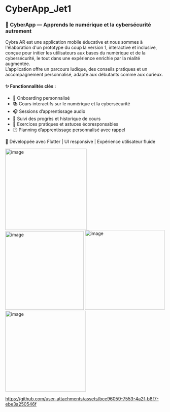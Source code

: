 # CyberApp_Jet1

### 📱 CyberApp — Apprends le numérique et la cybersécurité autrement

Cybra AR est une application mobile éducative et nous sommes à l'élaboration d'un prototype  du coup la version 1, interactive et inclusive, conçue pour initier les utilisateurs aux bases du numérique et de la cybersécurité, le tout dans une expérience enrichie par la réalité augmentée.  
L’application offre un parcours ludique, des conseils pratiques et un accompagnement personnalisé, adapté aux débutants comme aux curieux.

#### ✨ Fonctionnalités clés :
- 👋 Onboarding personnalisé
- 📚 Cours interactifs sur le numérique et la cybersécurité
- 🎧 Sessions d’apprentissage audio
- 🔄 Suivi des progrès et historique de cours
- 🧠 Exercices pratiques et astuces écoresponsables
- 🕒 Planning d’apprentissage personnalisé avec rappel


🔐 Développée avec Flutter | UI responsive | Expérience utilisateur fluide



<img width="256" alt="image" src="https://github.com/user-attachments/assets/51c15188-0147-4d45-9e81-81ed6fbf1705" />
<img width="247" alt="image" src="https://github.com/user-attachments/assets/2d320a77-ec63-4439-9298-37ce067d4cac" />
<img width="251" alt="image" src="https://github.com/user-attachments/assets/8da9fb2a-547d-41c5-bab2-484648223df3" />
<img width="254" alt="image" src="https://github.com/user-attachments/assets/a46bef5a-ace4-489e-9332-eff7fd1fd4d2" />

https://github.com/user-attachments/assets/bce96059-7553-4a2f-b8f7-ebe3a250546f






